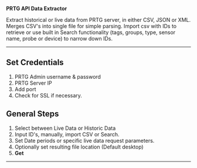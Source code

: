 **PRTG API Data Extractor**

Extract historical or live data from PRTG server, in either CSV, JSON or XML. 
Merges CSV's into single file for simple parsing. Import csv with IDs to 
retrieve or use built in Search functionality (tags, groups, type, sensor name,
 probe or device) to narrow down IDs.

---
##	Set Credentials

1. PRTG Admin username & password
2. PRTG Server IP
3. Add port
4. Check for SSL if necessary.  


##	General Steps

1. Select between Live Data or Historic Data
2. Input ID's, manually, import CSV or Search.
3. Set Date periods or specific live data request parameters.
4. Optionally set resulting file location (Default desktop)
5. **Get**

---